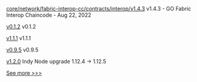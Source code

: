 
[core/network/fabric-interop-cc/contracts/interop/v1.4.3](https://github.com/hyperledger-labs/weaver-dlt-interoperability/releases/tag/core/network/fabric-interop-cc/contracts/interop/v1.4.3) v1.4.3 - GO Fabric Interop Chaincode - Aug 22, 2022

[v0.1.2](https://github.com/hyperledger/firefly-evmconnect/releases/tag/v0.1.2) v0.1.2

[v1.1.1](https://github.com/hyperledger/firefly-tokens-erc1155/releases/tag/v1.1.1) v1.1.1

[v0.9.5](https://github.com/hyperledger/firefly-transaction-manager/releases/tag/v0.9.5) v0.9.5

[v1.2.0](https://github.com/hyperledger/indy-node-container/releases/tag/v1.2.0) Indy Node upgrade 1.12.4 -> 1.12.5


[See more >>>](https://start-here.hyperledger.org/releases)
